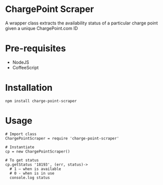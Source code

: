 # ChargePoint Scraper
A wrapper class extracts the availability status of a particular charge point given a unique ChargePoint.com ID


# Pre-requisites
- NodeJS
- CoffeeScript

# Installation
    npm install charge-point-scraper

# Usage
    
    # Import class
    ChargePointScraper = require 'charge-point-scraper'
    
    # Instantiate
    cp = new ChargePointScraper()
    
    # To get status
    cp.getStatus '18193', (err, status)->
      # 1 — when is available
      # 0 - when is in use
      console.log status 
    